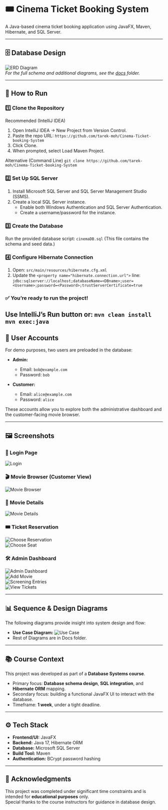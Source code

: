 # 🎟️ Cinema Ticket Booking System
A Java-based cinema ticket booking application using JavaFX, Maven, Hibernate, and SQL Server.

---

## 🗄 Database Design
![ERD Diagram](docs/ERD_V2.1.png)  
*For the full schema and additional diagrams, see the [docs](docs/) folder.*

---

## 🚀 How to Run
### 1️⃣ Clone the Repository


Recommended (IntelliJ IDEA)
1. Open IntelliJ IDEA → New Project from Version Control.
2. Paste the repo URL:
  `https://github.com/tarek-moh/Cinema-Ticket-booking-System`
3. Click Clone.
4. When prompted, select Load Maven Project.

Alternative (Command Line)
`git clone https://github.com/tarek-moh/Cinema-Ticket-booking-System`

### 2️⃣ Set Up SQL Server
1. Install Microsoft SQL Server and SQL Server Management Studio (SSMS).
2. Create a local SQL Server instance.
   - Enable both Windows Authentication and SQL Server Authentication.
   - Create a username/password for the instance.

### 3️⃣ Create the Database
Run the provided database script:
`cinemaDB.sql`
(This file contains the schema and seed data.)

### 4️⃣ Configure Hibernate Connection
1. Open:
  `src/main/resources/hibernate.cfg.xml`
2. Update the `<property name="hibernate.connection.url">` line:
  `jdbc:sqlserver://localhost;databaseName=<DBname>;user=<Username>;password=<Password>;trustServerCertificate=true`
  
### ✅ You’re ready to run the project!
Use IntelliJ’s Run button or:
  `mvn clean install
   mvn exec:java`
---

## 👤 User Accounts
For demo purposes, two users are preloaded in the database:

- **Admin:**  
  - Email: `bob@example.com`  
  - Password: `bob`  

- **Customer:**  
  - Email: `alice@example.com`  
  - Password: `alice`  

These accounts allow you to explore both the administrative dashboard and the customer-facing movie browser.

---

## 🖼️ Screenshots

### 🔑 Login Page
![Login](docs/LoginPage.jpg)

### 🎬 Movie Browser (Customer View)
![Movie Browser](docs/MovieBrowser.jpg)

### 📄 Movie Details
![Movie Details](docs/MovieDetails.jpg)

### 🎟️ Ticket Reservation
![Choose Reservation](docs/ChooseReservation.jpg)  
![Choose Seat](docs/ChooseSeat.jpg)

### 🛠️ Admin Dashboard
![Admin Dashboard](docs/AdminDashboard.jpg)  
![Add Movie](docs/AddMovie.jpg)  
![Screening Entries](docs/ScreeningEntries.jpg)  
![View Tickets](docs/ViewTickets.jpg)

---

## 📊 Sequence & Design Diagrams
The following diagrams provide insight into system design and flow:

- **Use Case Diagram:** ![Use Case](docs/Usecase.drawio.drawio.jpg)  
- Rest of Diagrams are in Docs folder.

---

## 📚 Course Context
This project was developed as part of a **Database Systems course**.  
- Primary focus: **Database schema design**, **SQL integration**, and **Hibernate ORM** mapping.  
- Secondary focus: building a functional JavaFX UI to interact with the database.  
- Timeframe: **1 week**, under a tight deadline.  

---

## ⚙️ Tech Stack
- **Frontend/UI:** JavaFX  
- **Backend:** Java 17, Hibernate ORM  
- **Database:** Microsoft SQL Server  
- **Build Tool:** Maven  
- **Authentication:** BCrypt password hashing  

---

## 🙏 Acknowledgments
This project was completed under significant time constraints and is intended for **educational purposes** only.  
Special thanks to the course instructors for guidance in database design.
